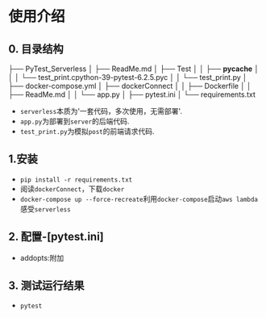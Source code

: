 # 使用介绍

## 0. 目录结构

├── PyTest_Serverless
│   ├── ReadMe.md
│   ├── Test
│   │   ├── __pycache__
│   │   │   └── test_print.cpython-39-pytest-6.2.5.pyc
│   │   └── test_print.py
│   ├── docker-compose.yml
│   ├── dockerConnect
│   │   ├── Dockerfile
│   │   ├── ReadMe.md
│   │   └── app.py
│   ├── pytest.ini
│   └── requirements.txt

- `serverless`本质为'一套代码，多次使用，无需部署'.
- `app.py`为部署到`server`的后端代码.
- `test_print.py`为模拟`post`的前端请求代码.

## 1.安装
- `pip install -r requirements.txt`
- 阅读`dockerConnect`，下载`docker`
- `docker-compose up --force-recreate`利用`docker-compose`启动`aws lambda`感受`serverless`

## 2. 配置-[pytest.ini]
- addopts:附加

## 3. 测试运行结果
- `pytest`

